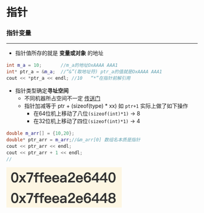 # 指针

### 指针变量 
--------
+ 指针值所存的就是 **变量或对象** 的地址
```c++
int m_a = 10;		//m_a的地址OxAAAA AAA1
int* ptr_a = &m_a;	//“&”(取地址符) ptr_a的值就是OxAAAA AAA1
cout << *ptr_a << endl;	//10   “*”在指针前解引用

```
+ 指针类型确定**寻址空间** 
    + 不同机器所占空间不一定 [](基本数据类型) [传送门][baseType]  
    + 指针加减等于 ptr + (sizeof(type) * xx) 如 `ptr+1` 实际上做了如下操作
        + 在64位机上移动了八位`(sizeof(int)*1)` -> 8
        + 在32位机上移动了四位`(sizeof(int)*1)` -> 4

```c++
double m_arr[] = {10,20};
double* ptr_arr = m_arr;//&m_arr[0] 数组名本质是指针
cout << ptr_arr << endl;
cout << ptr_arr + 1 << endl;
//
```

![pic](https://github.com/lish44/Note/blob/master/pic/%E6%88%AA%E5%B1%8F2019-12-05%E4%B8%8A%E5%8D%8811.12.34.png)


[baseType]:https://github.com/lish44/Note/blob/master/C%2B%2B/%E5%9F%BA%E6%9C%AC%E6%95%B0%E6%8D%AE%E7%B1%BB%E5%9E%8B.md
